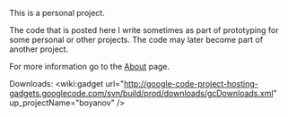 This is a personal project.

The code that is posted here I write sometimes as part of prototyping for some personal or other projects. The code may later become part of another project.

For more information go to the [About](About.md) page.

Downloads:
<wiki:gadget url="http://google-code-project-hosting-gadgets.googlecode.com/svn/build/prod/downloads/gcDownloads.xml" up\_projectName="boyanov" />
